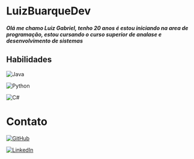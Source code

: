 # LuizBuarqueDev

##### Olá me chamo Luiz Gabriel, tenho 20 anos é estou iniciando na area de programação, estou cursando o curso superior de analase e desenvolvimento de sistemas


## Habilidades

![Java](https://img.shields.io/badge/Java-000?style=for-the-badge&logo=java)

![Python](https://img.shields.io/badge/Python-000?style=for-the-badge&logo=python)

![C#](https://img.shields.io/badge/C%23-000?style=for-the-badge&logo=c-sharp&logoColor=823085)

# Contato 

[![GitHub](https://img.shields.io/badge/GitHub-000?style=for-the-badge&logo=github&logoColor=rfg)](https://github.com/LuizBuarqueDev)

[![LinkedIn](https://img.shields.io/badge/LinkedIn-000?style=for-the-badge&logo=linkedin&logoColor=0E76A8)](https://www.linkedin.com/in/luiz-gabriel-buarque-vasconcelos-24074328b/)